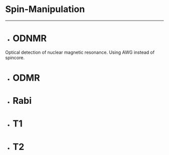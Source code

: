 # Spin-Manipulation

---

* # ODNMR

Optical detection of nuclear magnetic resonance. Using AWG instead of spincore.

* # ODMR
* # Rabi
* # T1
* # T2
